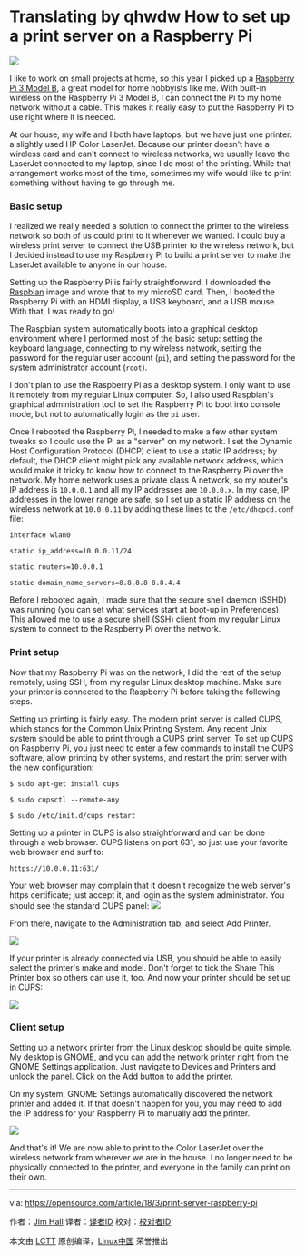 Translating by qhwdw
How to set up a print server on a Raspberry Pi
======

![](https://opensource.com/sites/default/files/styles/image-full-size/public/lead-images/life-raspberrypi_0.png?itok=Kczz87J2)

I like to work on small projects at home, so this year I picked up a [Raspberry Pi 3 Model B][1], a great model for home hobbyists like me. With built-in wireless on the Raspberry Pi 3 Model B, I can connect the Pi to my home network without a cable. This makes it really easy to put the Raspberry Pi to use right where it is needed.

At our house, my wife and I both have laptops, but we have just one printer: a slightly used HP Color LaserJet. Because our printer doesn't have a wireless card and can't connect to wireless networks, we usually leave the LaserJet connected to my laptop, since I do most of the printing. While that arrangement works most of the time, sometimes my wife would like to print something without having to go through me.

### Basic setup

I realized we really needed a solution to connect the printer to the wireless network so both of us could print to it whenever we wanted. I could buy a wireless print server to connect the USB printer to the wireless network, but I decided instead to use my Raspberry Pi to build a print server to make the LaserJet available to anyone in our house.

Setting up the Raspberry Pi is fairly straightforward. I downloaded the [Raspbian][2] image and wrote that to my microSD card. Then, I booted the Raspberry Pi with an HDMI display, a USB keyboard, and a USB mouse. With that, I was ready to go!

The Raspbian system automatically boots into a graphical desktop environment where I performed most of the basic setup: setting the keyboard language, connecting to my wireless network, setting the password for the regular user account (`pi`), and setting the password for the system administrator account (`root`).

I don't plan to use the Raspberry Pi as a desktop system. I only want to use it remotely from my regular Linux computer. So, I also used Raspbian's graphical administration tool to set the Raspberry Pi to boot into console mode, but not to automatically login as the `pi` user.

Once I rebooted the Raspberry Pi, I needed to make a few other system tweaks so I could use the Pi as a "server" on my network. I set the Dynamic Host Configuration Protocol (DHCP) client to use a static IP address; by default, the DHCP client might pick any available network address, which would make it tricky to know how to connect to the Raspberry Pi over the network. My home network uses a private class A network, so my router's IP address is `10.0.0.1` and all my IP addresses are `10.0.0.x`. In my case, IP addresses in the lower range are safe, so I set up a static IP address on the wireless network at `10.0.0.11` by adding these lines to the `/etc/dhcpcd.conf` file:
```
interface wlan0

static ip_address=10.0.0.11/24

static routers=10.0.0.1

static domain_name_servers=8.8.8.8 8.8.4.4

```

Before I rebooted again, I made sure that the secure shell daemon (SSHD) was running (you can set what services start at boot-up in Preferences). This allowed me to use a secure shell (SSH) client from my regular Linux system to connect to the Raspberry Pi over the network.

### Print setup

Now that my Raspberry Pi was on the network, I did the rest of the setup remotely, using SSH, from my regular Linux desktop machine. Make sure your printer is connected to the Raspberry Pi before taking the following steps.

Setting up printing is fairly easy. The modern print server is called CUPS, which stands for the Common Unix Printing System. Any recent Unix system should be able to print through a CUPS print server. To set up CUPS on Raspberry Pi, you just need to enter a few commands to install the CUPS software, allow printing by other systems, and restart the print server with the new configuration:
```
$ sudo apt-get install cups

$ sudo cupsctl --remote-any

$ sudo /etc/init.d/cups restart

```

Setting up a printer in CUPS is also straightforward and can be done through a web browser. CUPS listens on port 631, so just use your favorite web browser and surf to:
```
https://10.0.0.11:631/

```

Your web browser may complain that it doesn't recognize the web server's https certificate; just accept it, and login as the system administrator. You should see the standard CUPS panel:
![](https://opensource.com/sites/default/files/styles/panopoly_image_original/public/u128651/cups-1-home.png?itok=t9OFJgSX)

From there, navigate to the Administration tab, and select Add Printer.

![](https://opensource.com/sites/default/files/styles/panopoly_image_original/public/u128651/cups-2-administration.png?itok=MlEINoYC)

If your printer is already connected via USB, you should be able to easily select the printer's make and model. Don't forget to tick the Share This Printer box so others can use it, too. And now your printer should be set up in CUPS:

![](https://opensource.com/sites/default/files/styles/panopoly_image_original/public/u128651/cups-3-printer.png?itok=N5upmhE7)

### Client setup

Setting up a network printer from the Linux desktop should be quite simple. My desktop is GNOME, and you can add the network printer right from the GNOME Settings application. Just navigate to Devices and Printers and unlock the panel. Click on the Add button to add the printer.

On my system, GNOME Settings automatically discovered the network printer and added it. If that doesn't happen for you, you may need to add the IP address for your Raspberry Pi to manually add the printer.

![](https://opensource.com/sites/default/files/styles/panopoly_image_original/public/u128651/gnome-settings-printers.png?itok=NOQLTaLs)

And that's it! We are now able to print to the Color LaserJet over the wireless network from wherever we are in the house. I no longer need to be physically connected to the printer, and everyone in the family can print on their own.

--------------------------------------------------------------------------------

via: https://opensource.com/article/18/3/print-server-raspberry-pi

作者：[Jim Hall][a]
译者：[译者ID](https://github.com/译者ID)
校对：[校对者ID](https://github.com/校对者ID)

本文由 [LCTT](https://github.com/LCTT/TranslateProject) 原创编译，[Linux中国](https://linux.cn/) 荣誉推出

[a]:https://opensource.com/users/jim-hall
[1]:https://www.raspberrypi.org/products/raspberry-pi-3-model-b/
[2]:https://www.raspberrypi.org/downloads/

